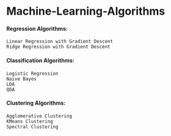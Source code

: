 # Machine-Learning-Algorithms

#### Regression Algorithms:
    Linear Regression with Gradient Descent
    Ridge Regression with Gradient Descent
    
#### Classification Algorithms:
    Logistic Regression 
    Naive Bayes
    LDA 
    QDA 
        
#### Clustering Algorithms:
    Agglomerative Clustering
    KMeans Clustering
    Spectral Clustering
